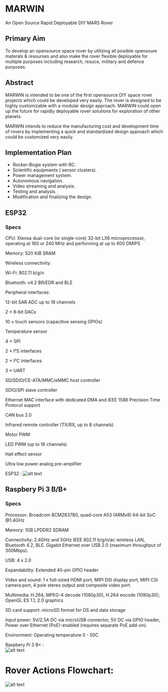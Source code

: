 # MARWIN
An Open Source Rapid Deployable DIY MARS Rover

## Primary Aim
To develop an opensource space rover by utilizing all posiible opensoure materals & resourses and also make the rover flexible  deployable for multiple purposes including research, resuce, military and defence purposes.

## Abstract

MARWIN is intended to be one of the first opensource DIY space rover projects which could be developed very easily. The rover is designed to be highly customizable with a modular design approach. MARWIN could open up the future for rapidly deployable rover solutions for exploration of other planets.

MARWIN intends to reduce the manufacturing cost and development time of rovers by implementing a quick and standardized design approach which could be customized very easily.

## Implementation Plan

* Rocker-Bogie system with RC.
* Scientific equipments ( sensor clusters).
* Power management system.
* Autonomous navigation.
* Video streaming and analysis.
* Testing and analysis.
* Modification and finalizing the design.

## ESP32
### Specs

CPU: Xtensa dual-core (or single-core) 32-bit LX6 microprocessor, operating at 160 or 240 MHz and performing at up to 600 DMIPS

Memory: 520 KiB SRAM

Wireless connectivity:

Wi-Fi: 802.11 b/g/n

Bluetooth: v4.2 BR/EDR and BLE

Peripheral interfaces:

12-bit SAR ADC up to 18 channels

2 × 8-bit DACs

10 × touch sensors (capacitive sensing GPIOs)

Temperature sensor

4 × SPI

2 × I²S interfaces

2 × I²C interfaces

3 × UART

SD/SDIO/CE-ATA/MMC/eMMC host controller

SDIO/SPI slave controller

Ethernet MAC interface with dedicated DMA and IEEE 1588 Precision Time Protocol support

CAN bus 2.0

Infrared remote controller (TX/RX, up to 8 channels)

Motor PWM

LED PWM (up to 16 channels)

Hall effect sensor

Ultra low power analog pre-amplifier


ESP32 : 
![alt text][logo]

[logo]: https://robophery.readthedocs.io/en/latest/_images/esp32.png "ESP32"

## Raspbery Pi 3 B/B+
### Specs
Processor: Broadcom BCM2837B0, quad-core A53 (ARMv8) 64-bit SoC @1.4GHz

Memory: 1GB LPDDR2 SDRAM

Connectivity: 2.4GHz and 5GHz IEEE 802.11 b/g/n/ac wireless LAN, Bluetooth 4.2, BLE. Gigabit Ethernet over USB 2.0 (maximum throughput of 300Mbps).

USB: 4 x 2.0

Expandability: Extended 40-pin GPIO header

Video and sound: 1 x full-sized HDMI port, MIPI DSI display port, MIPI CSI camera port, 4 pole stereo output and composite video port.

Multimedia: H.264, MPEG-4 decode (1080p30), H.264 encode (1080p30); OpenGL ES 1.1, 2.0 graphics

SD card support: microSD format for OS and data storage

Input power: 5V/2.5A DC via microUSB connector, 5V DC via GPIO header, Power over Ethernet (PoE)-enabled (requires separate PoE add-on).

Environment: Operating temperature 0 - 50C

Raspbery Pi 3 B+ :  
![alt text](https://upload.wikimedia.org/wikipedia/commons/thumb/a/a3/Raspberry_Pi_3_illustration.svg/2000px-Raspberry_Pi_3_illustration.svg.png "Logo Title Text 1")

# Rover Actions Flowchart:

![alt text](https://www.researchgate.net/profile/Nathalie_Mitton/publication/282195030/figure/fig5/AS:325787430473733@1454685184598/Rover-actions-Flowchart.png)
